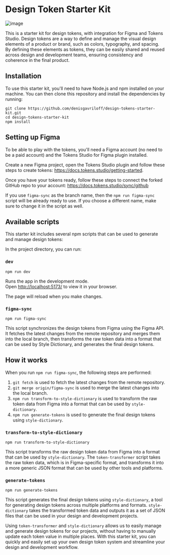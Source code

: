 # Design Token Starter Kit

![image](https://user-images.githubusercontent.com/61278217/234781689-899e28b0-35e4-4ecb-8ed7-861a9a7e6b87.png)

This is a starter kit for design tokens, with integration for Figma and Tokens Studio. Design tokens are a way to define and manage the visual design elements of a product or brand, such as colors, typography, and spacing. By defining these elements as tokens, they can be easily shared and reused across design and development teams, ensuring consistency and coherence in the final product.

## Installation

To use this starter kit, you'll need to have Node.js and npm installed on your machine. You can then clone this repository and install the dependencies by running:

```
git clone https://github.com/denisgavriloff/design-tokens-starter-kit.git
cd design-tokens-starter-kit
npm install
```

## Setting up Figma

To be able to play with the tokens, you'll need a Figma account (no need to be a paid account) and the Tokens Studio for Figma plugin installed. 

Create a new Figma project, open the Tokens Studio plugin and follow these steps to create tokens: https://docs.tokens.studio/getting-started.

Once you have your tokens ready, follow these steps to connect the forked GitHub repo to your account: https://docs.tokens.studio/sync/github

If you use `figma-sync` as the branch name, then the `npm run figma-sync` script will be already ready to use. If you choose a different name, make sure to change it in the script as well.

## Available scripts

This starter kit includes several npm scripts that can be used to generate and manage design tokens:

In the project directory, you can run:

### `dev`
```
npm run dev
```

Runs the app in the development mode.\
Open [http://localhost:5173/](http://localhost:5173/) to view it in your browser.

The page will reload when you make changes.

### `figma-sync`

```
npm run figma-sync
```


This script synchronizes the design tokens from Figma using the Figma API. It fetches the latest changes from the remote repository and merges them into the local branch, then transforms the raw token data into a format that can be used by Style Dictionary, and generates the final design tokens.

## How it works

When you run `npm run figma-sync`, the following steps are performed:

1. `git fetch` is used to fetch the latest changes from the remote repository.
2. `git merge origin/figma-sync` is used to merge the latest changes into the local branch.
3. `npm run transform-to-style-dictionary` is used to transform the raw token data from Figma into a format that can be used by `style-dictionary`.
4. `npm run generate-tokens` is used to generate the final design tokens using `style-dictionary`.

### `transform-to-style-dictionary`

```
npm run transform-to-style-dictionary
```

This script transforms the raw design token data from Figma into a format that can be used by `style-dictionary`. The `token-transformer` script takes the raw token data, which is in Figma-specific format, and transforms it into a more generic JSON format that can be used by other tools and platforms.

### `generate-tokens`

```
npm run generate-tokens
```


This script generates the final design tokens using `style-dictionary`, a tool for generating design tokens across multiple platforms and formats. `style-dictionary` takes the transformed token data and outputs it as a set of JSON files that can be used in your design and development projects.

Using `token-transformer` and `style-dictionary` allows us to easily manage and generate design tokens for our projects, without having to manually update each token value in multiple places. With this starter kit, you can quickly and easily set up your own design token system and streamline your design and development workflow.

